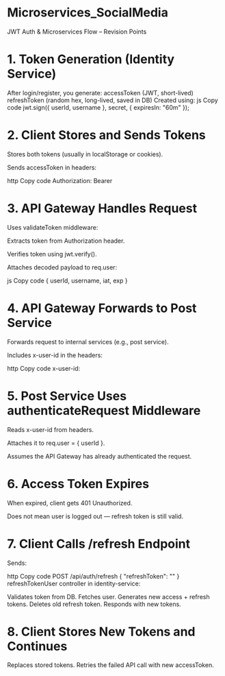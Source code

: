 ﻿# Microservices_SocialMedia
 JWT Auth & Microservices Flow – Revision Points 
# 1. Token Generation (Identity Service)
After login/register, you generate:
accessToken (JWT, short-lived)
refreshToken (random hex, long-lived, saved in DB)
Created using:
js
Copy code 
jwt.sign({ userId, username }, secret, { expiresIn: "60m" });


# 2. Client Stores and Sends Tokens
Stores both tokens (usually in localStorage or cookies). 

Sends accessToken in headers:

http
Copy code
Authorization: Bearer <accessToken>


# 3. API Gateway Handles Request
Uses validateToken middleware:

Extracts token from Authorization header.

Verifies token using jwt.verify().

Attaches decoded payload to req.user:

js
Copy code
{ userId, username, iat, exp }

# 4. API Gateway Forwards to Post Service
Forwards request to internal services (e.g., post service).

Includes x-user-id in the headers:

http
Copy code
x-user-id: <userId>


# 5. Post Service Uses authenticateRequest Middleware
Reads x-user-id from headers.

Attaches it to req.user = { userId }.

Assumes the API Gateway has already authenticated the request.


# 6. Access Token Expires
When expired, client gets 401 Unauthorized.

Does not mean user is logged out — refresh token is still valid.

# 7. Client Calls /refresh Endpoint
Sends:

http
Copy code
POST /api/auth/refresh
{
  "refreshToken": "<oldRefreshToken>"
}
refreshTokenUser controller in identity-service:

Validates token from DB.
Fetches user.
Generates new access + refresh tokens.
Deletes old refresh token.
Responds with new tokens.


# 8. Client Stores New Tokens and Continues
Replaces stored tokens.
Retries the failed API call with new accessToken.
